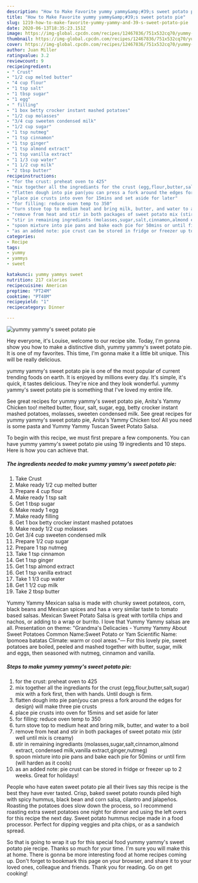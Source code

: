 ```yaml
---
description: "How to Make Favorite yummy yammy&amp;#39;s sweet potato pie"
title: "How to Make Favorite yummy yammy&amp;#39;s sweet potato pie"
slug: 1219-how-to-make-favorite-yummy-yammy-and-39-s-sweet-potato-pie
date: 2020-06-13T18:35:23.151Z
image: https://img-global.cpcdn.com/recipes/12467836/751x532cq70/yummy-yammys-sweet-potato-pie-recipe-main-photo.jpg
thumbnail: https://img-global.cpcdn.com/recipes/12467836/751x532cq70/yummy-yammys-sweet-potato-pie-recipe-main-photo.jpg
cover: https://img-global.cpcdn.com/recipes/12467836/751x532cq70/yummy-yammys-sweet-potato-pie-recipe-main-photo.jpg
author: Juan Miller
ratingvalue: 3.2
reviewcount: 9
recipeingredient:
- " Crust"
- "1/2 cup melted butter"
- "4 cup flour"
- "1 tsp salt"
- "1 tbsp sugar"
- "1 egg"
- " filling"
- "1 box betty crocker instant mashed potatoes"
- "1/2 cup molasses"
- "3/4 cup sweeten condensed milk"
- "1/2 cup sugar"
- "1 tsp nutmeg"
- "1 tsp cinnamon"
- "1 tsp ginger"
- "1 tsp almond extract"
- "1 tsp vanilla extract"
- "1 1/3 cup water"
- "1 1/2 cup milk"
- "2 tbsp butter"
recipeinstructions:
- "for the crust: preheat oven to 425"
- "mix together all the ingrediants for the crust (egg,flour,butter,salt,sugar) mix with a fork first, then with hands. Until dough is firm."
- "flatten dough into pie pan(you can press a fork around the edges for design) will make three pie crusts"
- "place pie crusts into oven for 15mins and set aside for later"
- "for filling: reduce oven temp to 350"
- "turn stove top to medium heat and bring milk, butter, and water to a boil"
- "remove from heat and stir in both packages of sweet potato mix (stir well until mix is creamy)"
- "stir in remaining ingrediants (molasses,sugar,salt,cinnamon,almond extract, condensed milk,vanilla extract,ginger,nutmeg)"
- "spoon mixture into pie pans and bake each pie for 50mins or until firm (will harden as it cools)"
- "as an added note: pie crust can be stored in fridge or freezer up to 2 weeks. Great for holidays!"
categories:
- Recipe
tags:
- yummy
- yammys
- sweet

katakunci: yummy yammys sweet 
nutrition: 217 calories
recipecuisine: American
preptime: "PT24M"
cooktime: "PT48M"
recipeyield: "1"
recipecategory: Dinner

---
```



![yummy yammy&#39;s sweet potato pie](https://img-global.cpcdn.com/recipes/12467836/751x532cq70/yummy-yammys-sweet-potato-pie-recipe-main-photo.jpg)

Hey everyone, it's Louise, welcome to our recipe site. Today, I'm gonna show you how to make a distinctive dish, yummy yammy&#39;s sweet potato pie. It is one of my favorites. This time, I'm gonna make it a little bit unique. This will be really delicious.

yummy yammy&#39;s sweet potato pie is one of the most popular of current trending foods on earth. It is enjoyed by millions every day. It's simple, it's quick, it tastes delicious. They're nice and they look wonderful. yummy yammy&#39;s sweet potato pie is something that I've loved my entire life.

See great recipes for yummy yammy&#39;s sweet potato pie, Anita&#39;s Yammy Chicken too! melted butter, flour, salt, sugar, egg, betty crocker instant mashed potatoes, molasses, sweeten condensed milk. See great recipes for yummy yammy&#39;s sweet potato pie, Anita&#39;s Yammy Chicken too! All you need is some pasta and Yummy Yammy Tuscan Sweet Potato Salsa.


To begin with this recipe, we must first prepare a few components. You can have yummy yammy&#39;s sweet potato pie using 19 ingredients and 10 steps. Here is how you can achieve that.

<!--inarticleads1-->

##### The ingredients needed to make yummy yammy&#39;s sweet potato pie:

1. Take  Crust
1. Make ready 1/2 cup melted butter
1. Prepare 4 cup flour
1. Make ready 1 tsp salt
1. Get 1 tbsp sugar
1. Make ready 1 egg
1. Make ready  filling
1. Get 1 box betty crocker instant mashed potatoes
1. Make ready 1/2 cup molasses
1. Get 3/4 cup sweeten condensed milk
1. Prepare 1/2 cup sugar
1. Prepare 1 tsp nutmeg
1. Take 1 tsp cinnamon
1. Get 1 tsp ginger
1. Get 1 tsp almond extract
1. Get 1 tsp vanilla extract
1. Take 1 1/3 cup water
1. Get 1 1/2 cup milk
1. Take 2 tbsp butter


Yummy Yammy Mexican salsa is made with chunky sweet potateos, corn, black beans and Mexican spices and has a very similar taste to tomato based salsas. Mexican Sweet Potato Salsa is great with tortilla chips and nachos, or adding to a wrap or burrito. I love that Yummy Yammy salsas are all. Presentation on theme: &#34;Grandma&#39;s Delicacies - Yummy Yammy About Sweet Potatoes Common Name:Sweet Potato or Yam Scientific Name: Ipomoea batatas Climate: warm or cool areas.&#34;— For this lovely pie, sweet potatoes are boiled, peeled and mashed together with butter, sugar, milk and eggs, then seasoned with nutmeg, cinnamon and vanilla. 

<!--inarticleads2-->

##### Steps to make yummy yammy&#39;s sweet potato pie:

1. for the crust: preheat oven to 425
1. mix together all the ingrediants for the crust (egg,flour,butter,salt,sugar) mix with a fork first, then with hands. Until dough is firm.
1. flatten dough into pie pan(you can press a fork around the edges for design) will make three pie crusts
1. place pie crusts into oven for 15mins and set aside for later
1. for filling: reduce oven temp to 350
1. turn stove top to medium heat and bring milk, butter, and water to a boil
1. remove from heat and stir in both packages of sweet potato mix (stir well until mix is creamy)
1. stir in remaining ingrediants (molasses,sugar,salt,cinnamon,almond extract, condensed milk,vanilla extract,ginger,nutmeg)
1. spoon mixture into pie pans and bake each pie for 50mins or until firm (will harden as it cools)
1. as an added note: pie crust can be stored in fridge or freezer up to 2 weeks. Great for holidays!


People who have eaten sweet potato pie all their lives say this recipe is the best they have ever tasted. Crisp, baked sweet potato rounds piled high with spicy hummus, black bean and corn salsa, cilantro and jalapeños. Roasting the potatoes does slow down the process, so I recommend roasting extra sweet potatoes one night for dinner and using the left overs for this recipe the next day. Sweet potato hummus recipe made in a food processor. Perfect for dipping veggies and pita chips, or as a sandwich spread. 

So that is going to wrap it up for this special food yummy yammy&#39;s sweet potato pie recipe. Thanks so much for your time. I'm sure you will make this at home. There is gonna be more interesting food at home recipes coming up. Don't forget to bookmark this page on your browser, and share it to your loved ones, colleague and friends. Thank you for reading. Go on get cooking!
